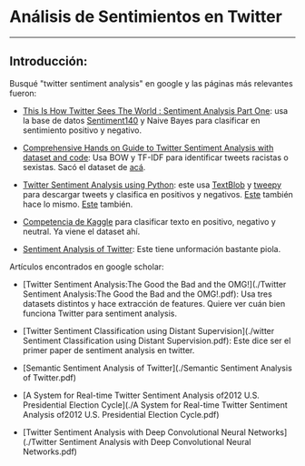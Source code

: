 # Análisis de Sentimientos en Twitter

---

## Introducción:

Busqué "twitter sentiment analysis" en google y las páginas más relevantes fueron:

* [This Is How Twitter Sees The World : Sentiment Analysis Part One](https://towardsdatascience.com/the-real-world-as-seen-on-twitter-sentiment-analysis-part-one-5ac2d06b63fb): usa la base de datos [Sentiment140](http://help.sentiment140.com/) y Naive Bayes para clasificar en sentimiento positivo y negativo.

* [Comprehensive Hands on Guide to Twitter Sentiment Analysis with dataset and code](https://www.analyticsvidhya.com/blog/2018/07/hands-on-sentiment-analysis-dataset-python/): Usa BOW y TF-IDF para identificar tweets racistas o sexistas. Sacó el dataset de [acá](https://datahack.analyticsvidhya.com/contest/practice-problem-twitter-sentiment-analysis/).

* [Twitter Sentiment Analysis using Python](https://www.geeksforgeeks.org/twitter-sentiment-analysis-using-python/): este usa [TextBlob](https://textblob.readthedocs.io/en/dev/) y [tweepy](http://docs.tweepy.org/en/v3.5.0/) para descargar tweets y clasifica en positivos y negativos. [Este](https://www.freecodecamp.org/news/how-to-build-a-twitter-sentiments-analyzer-in-python-using-textblob-948e1e8aae14/) también hace lo mismo. [Este](https://www.youtube.com/watch?v=27P268Q7pE0) también.

* [Competencia de Kaggle](https://www.kaggle.com/c/twitter-sentiment-analysis2/overview) para clasificar texto en positivo, negativo y neutral. Ya viene el dataset ahí.

* [Sentiment Analysis of Twitter](https://monkeylearn.com/blog/sentiment-analysis-of-twitter/): Este tiene unformación bastante piola.

Artículos encontrados en google scholar:

* [Twitter Sentiment Analysis:The Good the Bad and the OMG!](./Twitter Sentiment Analysis:The Good the Bad and the OMG!.pdf): Usa tres datasets distintos y hace extracción de features. Quiere ver cuán bien funciona Twitter para sentiment analysis.

* [Twitter Sentiment Classification using Distant Supervision](./witter Sentiment Classification using Distant Supervision.pdf): Este dice ser el primer paper de sentiment analysis en twitter.

* [Semantic Sentiment Analysis of Twitter](./Semantic Sentiment Analysis of Twitter.pdf)

* [A System for Real-time Twitter Sentiment Analysis of2012 U.S. Presidential Election Cycle](./A System for Real-time Twitter Sentiment Analysis of2012 U.S. Presidential Election Cycle.pdf)

* [Twitter Sentiment Analysis with Deep Convolutional Neural Networks](./Twitter Sentiment Analysis with Deep Convolutional Neural Networks.pdf)


